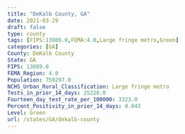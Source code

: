 ```yaml
---
title: "DeKalb County, GA"
date: 2021-03-29
draft: false
type: county
tags: [FIPS:13089.0,FEMA:4.0,Large fringe metro,Green]
categories: [GA]
County: DeKalb County
State: GA
FIPS: 13089.0
FEMA_Region: 4.0
Population: 759297.0
NCHS_Urban_Rural_Classification: Large fringe metro
Tests_in_prior_14_days: 25228.0
Fourteen_day_test_rate_per_100000: 3323.0
Percent_Positivity_in_prior_14_days: 0.043
Level: Green
url: /states/GA/dekalb-county
---
```



